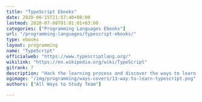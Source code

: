 ```yaml
---
title: "TypeScript Ebooks"
date: 2020-06-15T21:57:40+08:00
lastmod: 2020-07-08T01:01:01+03:00
categories: ["Programming Languages Ebooks"]
url: "/programming-languages/typescript-ebooks/"
type: ebooks
layout: programming
name: "TypeScript"
officialweb: "https://www.typescriptlang.org/"
wikilink: "https://en.wikipedia.org/wiki/TypeScript"
gitrank: 7
description: "Hack the learning process and discover the ways to learn TypeScript programming easier with their pros and cons suggested for any level from beginner to professional."
ogimage: "/img/programming/ways-covers/13-way-to-learn-typescript.png"
authors: ["All Ways to Study Team"]

---
```


